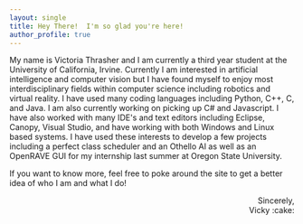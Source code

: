 ```yaml
---
layout: single
title: Hey There!  I'm so glad you're here!
author_profile: true
---
```


My name is Victoria Thrasher and I am currently a third year student at the University of California, Irvine.  Currently I am interested in artificial intelligence and computer vision but I have found myself to enjoy most interdisciplinary fields within computer science including robotics and virtual reality.
I have used many coding languages including Python, C++, C, and Java.  I am also currently working on picking up C# and Javascript.  I have also worked with many IDE's and text editors including Eclipse, Canopy, Visual Studio, and have working with both Windows and Linux based systems.
I have used these interests to develop a few projects including a perfect class scheduler and an Othello AI as well as an OpenRAVE GUI for my internship last summer at Oregon State University.

If you want to know more, feel free to poke around the site to get a better idea of who I am and what I do!

<div style="text-align: right"> Sincerely,            </div>
<div style="text-align: right"> Vicky :cake: </div> 
